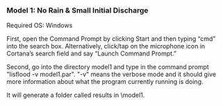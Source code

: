 ### Model 1: No Rain & Small Initial Discharge

Required OS: Windows

First, open the Command Prompt by clicking Start and then typing “cmd” into the search box. Alternatively, click/tap on the microphone icon in Cortana’s search field and say “Launch Command Prompt.”

Second, go into the directory model1 and type in the command prompt "lisflood -v model1.par". "-v" means the verbose mode and it should give more information about what the program currently running is doing. 

It will generate a folder called results in \model1. 